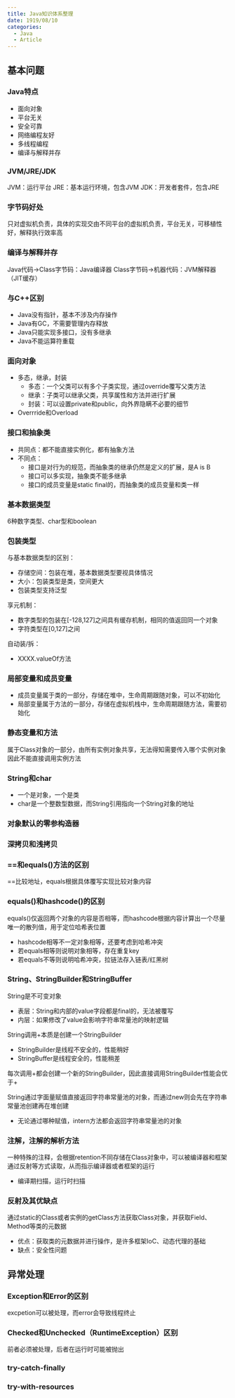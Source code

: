 ```yaml
---
title: Java知识体系整理
date: 1919/08/10
categories:
  - Java
  - Article
---
```

## 基本问题
### Java特点
- 面向对象
- 平台无关
- 安全可靠
- 网络编程友好
- 多线程编程
- 编译与解释并存

### JVM/JRE/JDK
JVM：运行平台
JRE：基本运行环境，包含JVM
JDK：开发者套件，包含JRE

### 字节码好处
只对虚拟机负责，具体的实现交由不同平台的虚拟机负责，平台无关，可移植性好，解释执行效率高

### 编译与解释并存
Java代码->Class字节码：Java编译器
Class字节码->机器代码：JVM解释器（JIT缓存）

### 与C++区别
- Java没有指针，基本不涉及内存操作
- Java有GC，不需要管理内存释放
- Java只能实现多接口，没有多继承
- Java不能运算符重载

### 面向对象
- 多态，继承，封装
  - 多态：一个父类可以有多个子类实现，通过override覆写父类方法
  - 继承：子类可以继承父类，共享属性和方法并进行扩展
  - 封装：可以设置private和public，向外界隐瞒不必要的细节
- Overrride和Overload

### 接口和抽象类
- 共同点：都不能直接实例化，都有抽象方法
- 不同点：
  - 接口是对行为的规范，而抽象类的继承仍然是定义的扩展，是A is B
  - 接口可以多实现，抽象类不能多继承
  - 接口的成员变量是static final的，而抽象类的成员变量和类一样

### 基本数据类型
6种数字类型、char型和boolean

### 包装类型
与基本数据类型的区别：
- 存储空间：包装在堆，基本数据类型要视具体情况
- 大小：包装类型是类，空间更大
- 包装类型支持泛型


享元机制：
- 数字类型的包装在[-128,127]之间具有缓存机制，相同的值返回同一个对象
- 字符类型在[0,127]之间

自动装/拆：
- XXXX.valueOf方法

### 局部变量和成员变量
- 成员变量属于类的一部分，存储在堆中，生命周期跟随对象，可以不初始化
- 局部变量属于方法的一部分，存储在虚拟机栈中，生命周期跟随方法，需要初始化

### 静态变量和方法
属于Class对象的一部分，由所有实例对象共享，无法得知需要传入哪个实例对象因此不能直接调用实例方法

### String和char
- 一个是对象，一个是类
- char是一个整数型数据，而String引用指向一个String对象的地址

### 对象默认的零参构造器

### 深拷贝和浅拷贝

### ==和equals()方法的区别
==比较地址，equals根据具体覆写实现比较对象内容
### equals()和hashcode()的区别
equals()仅返回两个对象的内容是否相等，而hashcode根据内容计算出一个尽量唯一的散列值，用于定位哈希表位置
- hashcode相等不一定对象相等，还要考虑到哈希冲突
- 若equals相等则说明对象相等，存在重复key
- 若equals不等则说明哈希冲突，拉链法存入链表/红黑树

### String、StringBuilder和StringBuffer
String是不可变对象
- 表层：String和内部的value字段都是final的，无法被覆写
- 内层：如果修改了value会影响字符串常量池的映射逻辑

String调用+本质是创建一个StringBuilder
- StringBuilder是线程不安全的，性能稍好
- StringBuffer是线程安全的，性能稍差

每次调用+都会创建一个新的StringBuilder，因此直接调用StringBuilder性能会优于+

String通过字面量赋值直接返回字符串常量池的对象，而通过new则会先在字符串常量池创建再在堆创建
- 无论通过哪种赋值，intern方法都会返回字符串常量池的对象

### 注解，注解的解析方法
一种特殊的注释，会根据retention不同存储在Class对象中，可以被编译器和框架通过反射等方式读取，从而指示编译器或者框架的运行
- 编译期扫描，运行时扫描

### 反射及其优缺点
通过static的Class或者实例的getClass方法获取Class对象，并获取Field、Method等类的元数据
- 优点：获取类的元数据并进行操作，是许多框架IoC、动态代理的基础
- 缺点：安全性问题

## 异常处理
### Exception和Error的区别
excpetion可以被处理，而error会导致线程终止
### Checked和Unchecked（RuntimeException）区别
前者必须被处理，后者在运行时可能被抛出
### try-catch-finally
### try-with-resources

